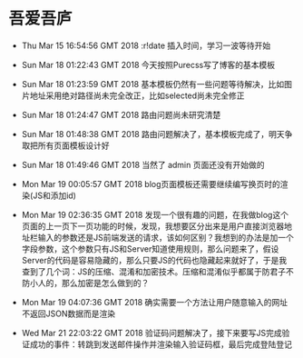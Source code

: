# 吾爱吾庐

* Thu Mar 15 16:54:56 GMT 2018 :r!date 插入时间，学习一波等待开始

* Sun Mar 18 01:22:43 GMT 2018 今天按照Purecss写了博客的基本模板

* Sun Mar 18 01:23:59 GMT 2018 基本模板仍然有一些问题等待解决，比如图片地址采用绝对路径尚未完全改正，比如selected尚未完全修正

* Sun Mar 18 01:24:47 GMT 2018 路由问题尚未研究清楚

* Sun Mar 18 01:48:38 GMT 2018 路由问题解决了，基本模板完成了，明天争取把所有页面模板设计好

* Sun Mar 18 01:49:46 GMT 2018 当然了 admin 页面还没有开始做的

* Mon Mar 19 00:05:57 GMT 2018 blog页面模板还需要继续编写换页时的渲染(JS和添加id)

* Mon Mar 19 02:36:35 GMT 2018 发现一个很有趣的问题，在我做blog这个页面的上一页下一页功能的时候，发现，我想要区分出来是用户直接浏览器地址栏输入的参数还是JS前端发送的请求，该如何区别？我想到的办法是加一个字段参数，这个参数只有JS和Server知道使用规则，那么问题来了，假设Server的代码是容易隐藏的，那么只要JS的代码也隐藏起来就好了，于是我查到了几个词：JS的压缩、混淆和加密技术。压缩和混淆似乎都属于防君子不防小人的，那么加密是怎么做到的？

* Mon Mar 19 04:07:36 GMT 2018 确实需要一个方法让用户随意输入的网址不返回JSON数据而是渲染

* Wed Mar 21 22:03:22 GMT 2018 验证码问题解决了，接下来要写JS完成验证成功的事件：转跳到发送邮件操作并渲染输入验证码框，最后完成登陆登记
